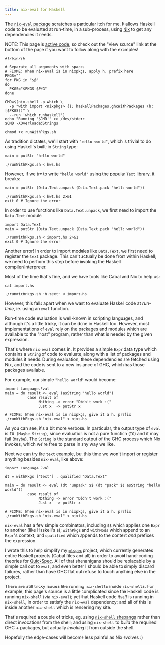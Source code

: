 ```yaml
---
title: nix-eval for Haskell
---
```


The [`nix-eval` package](https://hackage.haskell.org/package/nix-eval) scratches
a particular itch for me. It allows Haskell code to be evaluated at run-time, in
a sub-process, using [Nix](http://nixos.org/nix) to get any dependencies it
needs.

NOTE: This page is [active code](/essays/activecode/), so check out the "view
source" link at the bottom of the page if you want to follow along with the
examples!

```{pipe="cat > runWithPkgs.sh"}
#!/bin/sh

# Separate all arguments with spaces
# FIXME: When nix-eval is in nixpkgs, apply h. prefix here
PKGS=""
for PKG in "$@"
do
  PKGS="$PKGS $PKG"
done

CMD=$(nix-shell -p which \
  -p "with import <nixpkgs> {}; haskellPackages.ghcWithPackages (h: [$PKGS])" \
  --run 'which runhaskell')
echo "Running '$CMD'" >> /dev/stderr
$CMD -XOverloadedStrings
```

```{pipe="sh"}
chmod +x runWithPkgs.sh
```

As tradition dictates, we'll start with `"hello world"`, which is trivial to do
using Haskell's built-in `String` type:

```{.haskell pipe="tee hws.hs"}
main = putStr "hello world"
```

```{.haskell pipe="sh"}
./runWithPkgs.sh < hws.hs
```

However, if we try to write `"hello world"` using the popular `Text` library, it
breaks:

```{.haskell pipe="tee hwt.hs"}
main = putStr (Data.Text.unpack (Data.Text.pack "hello world"))
```

```{pipe="sh"}
./runWithPkgs.sh < hwt.hs 2>&1
exit 0 # Ignore the error
```

In order to use functions like `Data.Text.unpack`, we first need to import the
`Data.Text` module:

```{.haskell pipe="tee import.hs"}
import Data.Text
main = putStr (Data.Text.unpack (Data.Text.pack "hello world"))
```

```{pipe="sh"}
./runWithPkgs.sh < import.hs 2>&1
exit 0 # Ignore the error
```

Another error! In order to import modules like `Data.Text`, we first need to
register the `text` package. This can't actually be done from within Haskell; we
need to perform this step before invoking the Haskell compiler/interpreter.

Most of the time that's fine, and we have tools like Cabal and Nix to help us:

```{.haskell pipe="sh"}
cat import.hs
```

```{.haskell pipe="sh"}
./runWithPkgs.sh "h.text" < import.hs
```

However, this falls apart when we want to evaluate Haskell code at *run-time*,
ie. using an `eval` function.

Run-time code evaluation is well-known in scripting languages, and although it's
a little tricky, it can be done in Haskell too. However, most implementations of
`eval` rely on the packages and modules which are available to the "host"
program, rather than what is needed by the given expression.

That's where `nix-eval` comes in. It provides a simple `Expr` data type which
contains a `String` of code to evaluate, along with a list of packages and
modules it needs. During evaluation, these dependencies are fetched using Nix,
and the code is sent to a new instance of GHC, which has those packages
available.

For example, our simple `"hello world"` would become:

```{.haskell pipe="tee nixs.hs"}
import Language.Eval
main = do result <- eval (asString "hello world")
          case result of
               Nothing -> error "Didn't work :("
               Just x  -> putStr x
```

```{.haskell pipe="sh"}
# FIXME: When nix-eval is in nixpkgs, give it a h. prefix
./runWithPkgs.sh "nix-eval" < nixs.hs
```

As you can see, it's a bit more verbose. In particular, the output type of
`eval` is `IO (Maybe String)`, since evaluation is not a pure function (`IO`)
and it may fail (`Maybe`). The `String` is the standard output of the GHC
process which Nix invokes, which we're free to parse in any way we like.

Next we can try the `text` example, but this time we won't import or register
anything besides `nix-eval`, like above:

```{.haskell pipe="tee nixt.hs"}
import Language.Eval

dt = withPkgs ["text"] . qualified "Data.Text"

main = do result <- eval (dt "unpack" $$ (dt "pack" $$ asString "hello world"))
          case result of
               Nothing -> error "Didn't work :("
               Just x  -> putStr x
```

```{.haskell pipe="sh"}
# FIXME: When nix-eval is in nixpkgs, give it a h. prefix
./runWithPkgs.sh "nix-eval" < nixt.hs
```

`nix-eval` has a few simple combinators, including `$$` which applies one `Expr`
to another (like Haskell's `$`); `withPkgs` and `withMods` which append to an
`Expr`'s context; and `qualified` which appends to the context *and* prefixes
the expression.

I wrote this to help simplify my [`mlspec`](/git/mlspec/)
project, which currently generates entire Haskell projects (Cabal files and all)
in order to avoid hand-coding theories for
[QuickSpec](https://hackage.haskell.org/package/quickspec). All of that
shenanigans should be replacable by a simple call out to `eval`, and even better
I should be able to simply discard failures, rather than have GHC flat out
refuse to touch anything else in the project.

There are still tricky issues like running `nix-shell`s inside `nix-shell`s. For
example, this page's source is a little complicated since the Haskell code is
running `nix-shell` (via `nix-eval`); yet that Haskell code *itself* is running
in `nix-shell`, in order to satisfy the `nix-eval` dependency; and all of this
is inside another `nix-shell` which is rendering my site.

That's required a couple of tricks, eg. using
[`nix-shell` shebangs](/essays/nixos/nix_shell_shebangs.html) rather than direct
invocations from the shell; and using `nix-shell` to *build* the required GHC +
packages, but actually *invoking* it from outside the shell.

Hopefully the edge-cases will become less painful as Nix evolves :)
